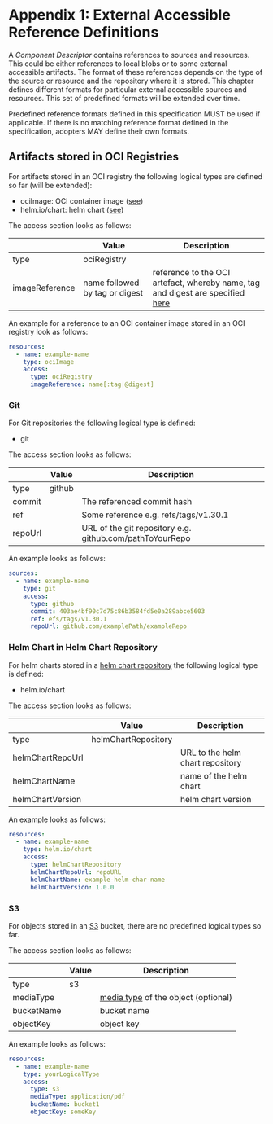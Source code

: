 # Appendix 1: External Accessible Reference Definitions

A *Component Descriptor* contains references to sources and resources. This could be either references to local blobs or 
to some external accessible artifacts. The format of these references depends on the type of the source or 
resource and the repository where it is stored. This chapter defines different formats for particular external 
accessible sources and resources. This set of predefined formats will be extended over time.  

Predefined reference formats defined in this specification MUST be used if applicable. If there is no matching reference
format defined in the specification, adopters MAY define their own formats. 


## Artifacts stored in OCI Registries

For artifacts stored in an OCI registry the following logical types are defined so far (will be extended):

- ociImage: OCI container image ([see](https://github.com/opencontainers/image-spec/blob/main/spec.md))
- helm.io/chart: helm chart ([see](https://helm.sh/docs/topics/registries/))

The access section looks as follows:

|  | Value | Description |
| --- | --- | --- |
| type | ociRegistry | |
| imageReference | name followed by tag or digest | reference to the OCI artefact, whereby name, tag and digest are specified [here](https://github.com/opencontainers/distribution-spec/blob/main/spec.md#pull) | 

An example for a reference to an OCI container image stored in an OCI registry look as follows: 

```yaml
resources:
  - name: example-name
    type: ociImage
    access:
      type: ociRegistry
      imageReference: name[:tag|@digest]
```

### Git

For Git repositories the following logical type is defined:
- git

The access section looks as follows:

|  | Value | Description |
| --- | --- | --- |
| type | github | |
| commit | | The referenced commit hash |
| ref |  | Some reference e.g. refs/tags/v1.30.1 | 
| repoUrl |  | URL of the git repository e.g. github.com/pathToYourRepo | 

An example looks as follows:

```yaml
sources:
  - name: example-name
    type: git
    access:
      type: github
      commit: 403ae4bf90c7d75c86b3584fd5e0a289abce5603
      ref: efs/tags/v1.30.1
      repoUrl: github.com/examplePath/exampleRepo
```

### Helm Chart in Helm Chart Repository

For helm charts stored in a [helm chart repository](https://helm.sh/docs/topics/chart_repository/) the following logical 
type is defined:

- helm.io/chart

The access section looks as follows:

|  | Value | Description |
| --- | --- | --- |
| type | helmChartRepository | |
| helmChartRepoUrl |  | URL to the helm chart repository |
| helmChartName |  | name of the helm chart | 
| helmChartVersion |  | helm chart version | 

An example looks as follows:

```yaml
resources:
  - name: example-name
    type: helm.io/chart
    access:
      type: helmChartRepository
      helmChartRepoUrl: repoURL
      helmChartName: example-helm-char-name
      helmChartVersion: 1.0.0
```

### S3

For objects stored in an [S3](https://aws.amazon.com/s3/) bucket, there are no predefined logical types so far.

The access section looks as follows:

|  | Value | Description |
| --- | --- | --- |
| type | s3 | |
| mediaType |  | [media type](https://www.iana.org/assignments/media-types/media-types.xhtml) of the object (optional) |
| bucketName |  | bucket name | 
| objectKey |  | object key | 

An example looks as follows:

```yaml
resources:
  - name: example-name
    type: yourLogicalType
    access:
      type: s3
      mediaType: application/pdf
      bucketName: bucket1
      objectKey: someKey
```

